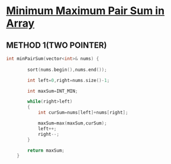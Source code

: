<h1><a href="https://leetcode.com/problems/minimize-maximum-pair-sum-in-array/description/">Minimum Maximum Pair Sum in Array</a></h1>

## METHOD 1(TWO POINTER)

```cpp
int minPairSum(vector<int>& nums) {
        
        sort(nums.begin(),nums.end());

        int left=0,right=nums.size()-1;

        int maxSum=INT_MIN;

        while(right>left)
        {
            int curSum=nums[left]+nums[right];

            maxSum=max(maxSum,curSum);
            left++;
            right--;
        }

        return maxSum;
    }
```